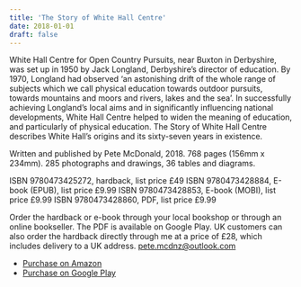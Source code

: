 ```yaml
---
title: 'The Story of White Hall Centre'
date: 2018-01-01
draft: false
---
```


White Hall Centre for Open Country Pursuits, near Buxton in Derbyshire, was set up in 1950 by Jack Longland, Derbyshire’s director of education. By 1970, Longland had observed ‘an astonishing drift of the whole range of subjects which we call physical education towards outdoor pursuits, towards mountains and moors and rivers, lakes and the sea’. In successfully achieving Longland’s local aims and in significantly influencing national developments, White Hall Centre helped to widen the meaning of education, and particularly of physical education. The Story of White Hall Centre describes White Hall’s origins and its sixty-seven years in existence.

Written and published by Pete McDonald, 2018.
768 pages (156mm x 234mm).
285 photographs and drawings, 36 tables and diagrams.

ISBN 9780473425272, hardback, list price £49
ISBN 9780473428884, E-book (EPUB), list price £9.99
ISBN 9780473428853, E-book (MOBI), list price £9.99
ISBN 9780473428860, PDF, list price £9.99

Order the hardback or e-book through your local bookshop or through an online bookseller. The PDF is available on Google Play. UK customers can also order the hardback directly through me at a price of £28, which includes delivery to a UK address.
pete.mcdnz@outlook.com

- [Purchase on Amazon](https://www.amazon.com/Story-White-Hall-Centre-Education-ebook/dp/B07BQM25Q7)
- [Purchase on Google Play](https://play.google.com/store/books/details?id=prBJDwAAQBAJ&rdid=book-prBJDwAAQBAJ&rdot=1&source=gbs_atb&pcampaignid=books_booksearch_atb)
